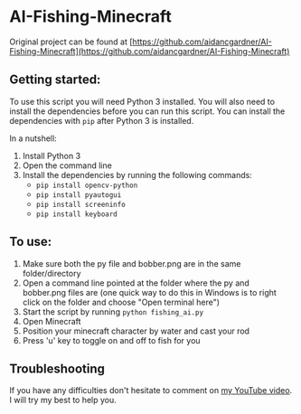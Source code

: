 # AI-Fishing-Minecraft

Original project can be found at [https://github.com/aidancgardner/AI-Fishing-Minecraft](https://github.com/aidancgardner/AI-Fishing-Minecraft) 

## Getting started:

To use this script you will need Python 3 installed. You will also need to install the dependencies before you can run this script. You can install the dependencies with `pip` after Python 3 is installed.

In a nutshell:
1. Install Python 3
2. Open the command line
3. Install the dependencies by running the following commands:
   - `pip install opencv-python`
   - `pip install pyautogui`
   - `pip install screeninfo`
   - `pip install keyboard`

## To use:

1. Make sure both the py file and bobber.png are in the same folder/directory
2. Open a command line pointed at the folder where the py and bobber.png files are (one quick way to do this in Windows is to right click on the folder and choose "Open terminal here")
3. Start the script by running `python fishing_ai.py`
4. Open Minecraft
5. Position your minecraft character by water and cast your rod 
6. Press 'u' key to toggle on and off to fish for you

## Troubleshooting

If you have any difficulties don't hesitate to comment on [my YouTube video](https://www.youtube.com/watch?v=SlWBh6X-3Ck). I will try my best to help you.
